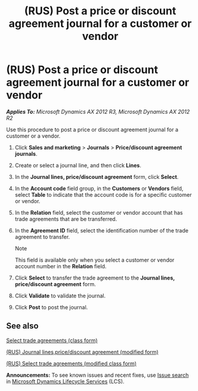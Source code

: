 ﻿---
title: (RUS) Post a price or discount agreement journal for a customer or vendor
TOCTitle: (RUS) Post a price or discount agreement journal for a customer or vendor
ms:assetid: cf5a1eb8-3961-4583-bd1c-e911425a0eab
ms:mtpsurl: https://technet.microsoft.com/en-us/library/JJ856182(v=AX.60)
ms:contentKeyID: 50407021
ms.date: 04/18/2014
mtps_version: v=AX.60
f1_keywords:
- agreement
- agreement journal
- discount journal
- price journal
---

# (RUS) Post a price or discount agreement journal for a customer or vendor 


_**Applies To:** Microsoft Dynamics AX 2012 R3, Microsoft Dynamics AX 2012 R2_

Use this procedure to post a price or discount agreement journal for a customer or a vendor.

1.  Click **Sales and marketing** \> **Journals** \> **Price/discount agreement journals**.

2.  Create or select a journal line, and then click **Lines**.

3.  In the **Journal lines, price/discount agreement** form, click **Select**.

4.  In the **Account code** field group, in the **Customers** or **Vendors** field, select **Table** to indicate that the account code is for a specific customer or vendor.

5.  In the **Relation** field, select the customer or vendor account that has trade agreements that are be transferred.

6.  In the **Agreement ID** field, select the identification number of the trade agreement to transfer.
    

    > [!NOTE]
    > <P>This field is available only when you select a customer or vendor account number in the <STRONG>Relation</STRONG> field.</P>



7.  Click **Select** to transfer the trade agreement to the **Journal lines, price/discount agreement** form.

8.  Click **Validate** to validate the journal.

9.  Click **Post** to post the journal.

## See also

[Select trade agreements (class form)](https://technet.microsoft.com/en-us/library/aa583323\(v=ax.60\))

[(RUS) Journal lines,price/discount agreement (modified form)](https://technet.microsoft.com/en-us/library/jj852146\(v=ax.60\))

[(RUS) Select trade agreements (modified class form)](https://technet.microsoft.com/en-us/library/jj853176\(v=ax.60\))

  
**Announcements:** To see known issues and recent fixes, use [Issue search](http://go.microsoft.com/fwlink/?linkid=389258) in [Microsoft Dynamics Lifecycle Services](http://go.microsoft.com/fwlink/?linkid=306505) (LCS).

